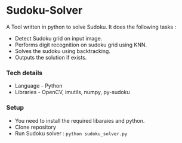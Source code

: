 # Sudoku-Solver
A Tool written in python to solve Sudoku. It does the following tasks : 
* Detect Sudoku grid on input image.
* Performs digit recognition on sudoku grid using KNN.
* Solves the sudoku using backtracking.
* Outputs the solution if exists.

### Tech details
* Language - Python
* Libraries - OpenCV, imutils, numpy, py-sudoku 

### Setup
* You need to install the required libaraies and python.
* Clone repository 
* Run Sudoku solver : `python sudoku_solver.py`

